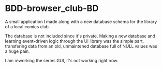 # BDD-browser_club-BD
A small application I made along with a new database schema for the library of a local comics club.

The database is not included since it's private.
Making a new database and learning event-driven logic through the UI library was the simple part,
transfering data from an old, unmaintened database full of NULL values was a huge pain.

I am reworking the series GUI, it's not working right now.
